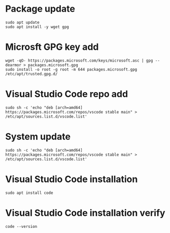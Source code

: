 #	Package update

	sudo apt update
	sudo apt install -y wget gpg

#	Microsft GPG key add

	wget -qO- https://packages.microsoft.com/keys/microsoft.asc | gpg --dearmor > packages.microsoft.gpg
	sudo install -o root -g root -m 644 packages.microsoft.gpg /etc/apt/trusted.gpg.d/

#	Visual Studio Code repo add

	sudo sh -c 'echo "deb [arch=amd64] https://packages.microsoft.com/repos/vscode stable main" > /etc/apt/sources.list.d/vscode.list'

#	System update

	sudo sh -c 'echo "deb [arch=amd64] https://packages.microsoft.com/repos/vscode stable main" > /etc/apt/sources.list.d/vscode.list'

#	Visual Studio Code installation

	sudo apt install code

#	Visual Studio Code installation verify

	code --version

